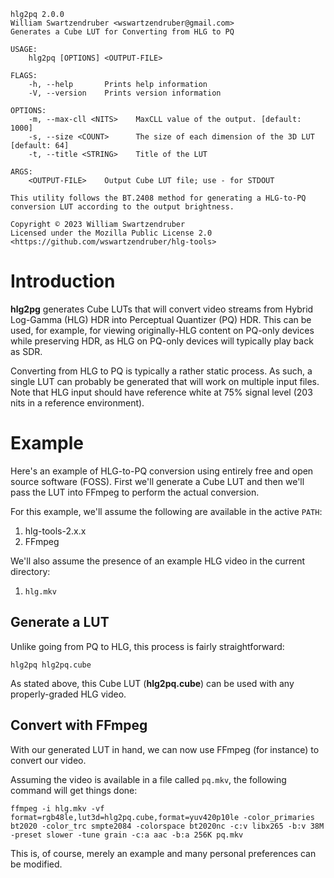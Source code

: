 ```
hlg2pq 2.0.0
William Swartzendruber <wswartzendruber@gmail.com>
Generates a Cube LUT for Converting from HLG to PQ

USAGE:
    hlg2pq [OPTIONS] <OUTPUT-FILE>

FLAGS:
    -h, --help       Prints help information
    -V, --version    Prints version information

OPTIONS:
    -m, --max-cll <NITS>    MaxCLL value of the output. [default: 1000]
    -s, --size <COUNT>      The size of each dimension of the 3D LUT [default: 64]
    -t, --title <STRING>    Title of the LUT

ARGS:
    <OUTPUT-FILE>    Output Cube LUT file; use - for STDOUT

This utility follows the BT.2408 method for generating a HLG-to-PQ conversion LUT according to the output brightness.

Copyright © 2023 William Swartzendruber
Licensed under the Mozilla Public License 2.0
<https://github.com/wswartzendruber/hlg-tools>
```

# Introduction

**hlg2pg** generates Cube LUTs that will convert video streams from Hybrid Log-Gamma (HLG) HDR into Perceptual Quantizer (PQ) HDR. This can be used, for example, for viewing originally-HLG content on PQ-only devices while preserving HDR, as HLG on PQ-only devices will typically play back as SDR.

Converting from HLG to PQ is typically a rather static process. As such, a single LUT can probably be generated that will work on multiple input files. Note that HLG input should have reference white at 75% signal level (203 nits in a reference environment).

# Example

Here's an example of HLG-to-PQ conversion using entirely free and open source software (FOSS). First we'll generate a Cube LUT and then we'll pass the LUT into FFmpeg to perform the actual conversion.

For this example, we'll assume the following are available in the active `PATH`:

1. hlg-tools-2.x.x
2. FFmpeg

We'll also assume the presence of an example HLG video in the current directory:

1. `hlg.mkv`

## Generate a LUT

Unlike going from PQ to HLG, this process is fairly straightforward:

`hlg2pq hlg2pq.cube`

As stated above, this Cube LUT (**hlg2pq.cube**) can be used with any properly-graded HLG video.

## Convert with FFmpeg

With our generated LUT in hand, we can now use FFmpeg (for instance) to convert our video.

Assuming the video is available in a file called `pq.mkv`, the following command will get things done:

`ffmpeg -i hlg.mkv -vf format=rgb48le,lut3d=hlg2pq.cube,format=yuv420p10le -color_primaries bt2020 -color_trc smpte2084 -colorspace bt2020nc -c:v libx265 -b:v 38M -preset slower -tune grain -c:a aac -b:a 256K pq.mkv`

This is, of course, merely an example and many personal preferences can be modified.